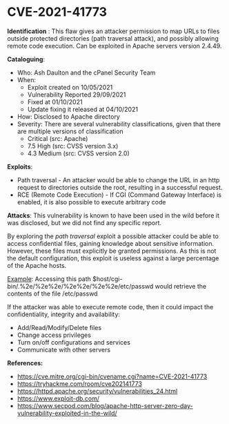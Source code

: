 
# CVE-2021-41773

**Identification** : This flaw gives an attacker permission to map URLs to files outside protected directories (path traversal attack), and possibly allowing remote code execution. Can be exploited in Apache servers version 2.4.49.


**Cataloguing**:
- Who: Ash Daulton and the cPanel Security Team
- When:
    - Exploit created on 10/05/2021 
    - Vulnerability Reported 29/09/2021
    - Fixed at 01/10/2021
    - Update fixing it released at 04/10/2021
- How: Disclosed to Apache directory
- Severity: There are several vulnerability classifications, given that there are multiple versions of classification 
    - Critical (src: Apache) 
    - 7.5 High  (src: CVSS version 3.x)
    - 4.3 Medium  (src: CVSS version 2.0)


**Exploits**: 
- Path traversal - An attacker would be able to change the URL in an http request to directories outside the root, resulting in a successful request.
- RCE (Remote Code Execution) - If CGI (Command Gateway Interface) is enabled, it is also possible to execute arbitrary code

**Attacks**: This vulnerability is known to have been used in the wild before it was disclosed, but we did not find any specific report.

By exploring the *path traversal* exploit a possible attacker could be able to access confidential files, gaining knowledge about sensitive information. However, these files must explicitly be granted permissions. As this is not the default configuration, this exploit is useless against a large percentage of the Apache hosts.

<ins>Example</ins>: Accessing this path $host/cgi-bin/.%2e/%2e%2e/%2e%2e/%2e%2e/etc/passwd would retrieve the contents of the file /etc/passwd

If the attacker was able to execute remote code, then it could impact the confidentiality, integrity and availability:

- Add/Read/Modify/Delete files
- Change access privileges
- Turn on/off configurations and services
- Communicate with other servers

**References:**
- https://cve.mitre.org/cgi-bin/cvename.cgi?name=CVE-2021-41773
- https://tryhackme.com/room/cve202141773
- https://httpd.apache.org/security/vulnerabilities_24.html
- https://www.exploit-db.com/
- https://www.secpod.com/blog/apache-http-server-zero-day-vulnerability-exploited-in-the-wild/
